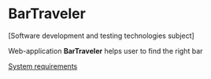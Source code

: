 # BarTraveler

[Software development and testing technologies subject]

Web-application **BarTraveler** helps user to find the right bar

[System requirements]()
